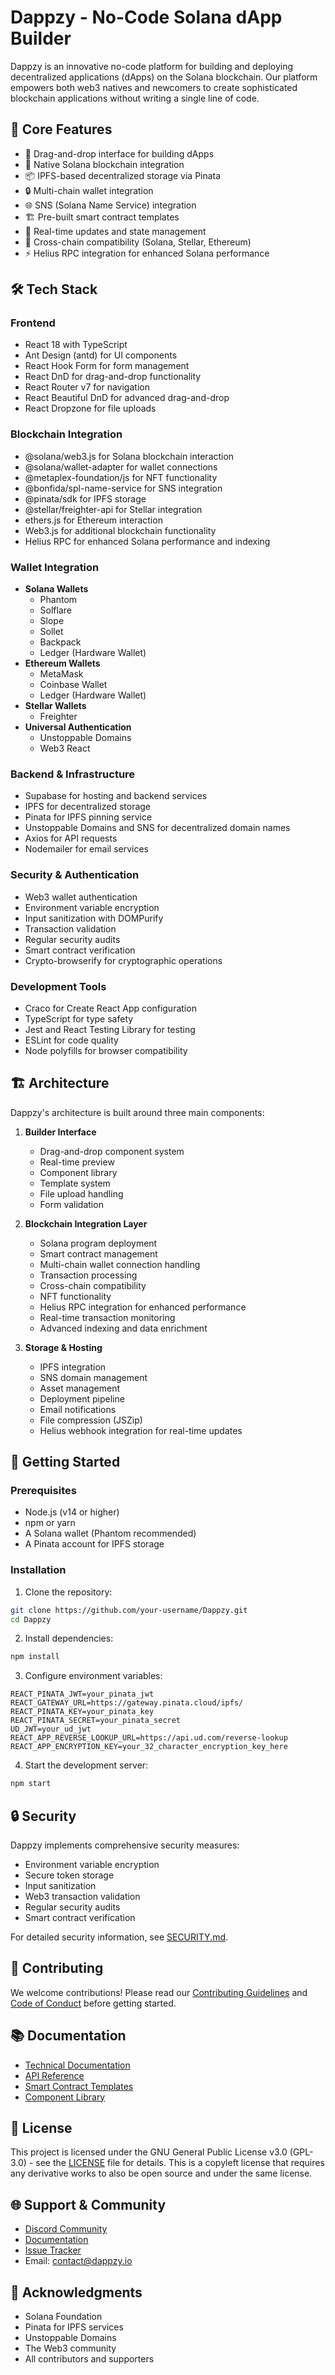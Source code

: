 # Dappzy - No-Code Solana dApp Builder

Dappzy is an innovative no-code platform for building and deploying decentralized applications (dApps) on the Solana blockchain. Our platform empowers both web3 natives and newcomers to create sophisticated blockchain applications without writing a single line of code.

## 🚀 Core Features

- 🎨 Drag-and-drop interface for building dApps
- 🔗 Native Solana blockchain integration
- 📦 IPFS-based decentralized storage via Pinata
- 🔒 Multi-chain wallet integration
- 🌐 SNS (Solana Name Service) integration
- 🏗️ Pre-built smart contract templates
- 🔄 Real-time updates and state management
- 🎯 Cross-chain compatibility (Solana, Stellar, Ethereum)
- ⚡ Helius RPC integration for enhanced Solana performance

## 🛠️ Tech Stack

### Frontend
- React 18 with TypeScript
- Ant Design (antd) for UI components
- React Hook Form for form management
- React DnD for drag-and-drop functionality
- React Router v7 for navigation
- React Beautiful DnD for advanced drag-and-drop
- React Dropzone for file uploads

### Blockchain Integration
- @solana/web3.js for Solana blockchain interaction
- @solana/wallet-adapter for wallet connections
- @metaplex-foundation/js for NFT functionality
- @bonfida/spl-name-service for SNS integration
- @pinata/sdk for IPFS storage
- @stellar/freighter-api for Stellar integration
- ethers.js for Ethereum interaction
- Web3.js for additional blockchain functionality
- Helius RPC for enhanced Solana performance and indexing

### Wallet Integration
- **Solana Wallets**
  - Phantom
  - Solflare
  - Slope
  - Sollet
  - Backpack
  - Ledger (Hardware Wallet)
- **Ethereum Wallets**
  - MetaMask
  - Coinbase Wallet
  - Ledger (Hardware Wallet)
- **Stellar Wallets**
  - Freighter
- **Universal Authentication**
  - Unstoppable Domains
  - Web3 React

### Backend & Infrastructure
- Supabase for hosting and backend services
- IPFS for decentralized storage
- Pinata for IPFS pinning service
- Unstoppable Domains and SNS for decentralized domain names
- Axios for API requests
- Nodemailer for email services

### Security & Authentication
- Web3 wallet authentication
- Environment variable encryption
- Input sanitization with DOMPurify
- Transaction validation
- Regular security audits
- Smart contract verification
- Crypto-browserify for cryptographic operations

### Development Tools
- Craco for Create React App configuration
- TypeScript for type safety
- Jest and React Testing Library for testing
- ESLint for code quality
- Node polyfills for browser compatibility

## 🏗️ Architecture

Dappzy's architecture is built around three main components:

1. **Builder Interface**
   - Drag-and-drop component system
   - Real-time preview
   - Component library
   - Template system
   - File upload handling
   - Form validation

2. **Blockchain Integration Layer**
   - Solana program deployment
   - Smart contract management
   - Multi-chain wallet connection handling
   - Transaction processing
   - Cross-chain compatibility
   - NFT functionality
   - Helius RPC integration for enhanced performance
   - Real-time transaction monitoring
   - Advanced indexing and data enrichment

3. **Storage & Hosting**
   - IPFS integration
   - SNS domain management
   - Asset management
   - Deployment pipeline
   - Email notifications
   - File compression (JSZip)
   - Helius webhook integration for real-time updates

## 🚀 Getting Started

### Prerequisites

- Node.js (v14 or higher)
- npm or yarn
- A Solana wallet (Phantom recommended)
- A Pinata account for IPFS storage

### Installation

1. Clone the repository:
```bash
git clone https://github.com/your-username/Dappzy.git
cd Dappzy
```

2. Install dependencies:
```bash
npm install
```

3. Configure environment variables:
```env
REACT_PINATA_JWT=your_pinata_jwt
REACT_GATEWAY_URL=https://gateway.pinata.cloud/ipfs/
REACT_PINATA_KEY=your_pinata_key
REACT_PINATA_SECRET=your_pinata_secret
UD_JWT=your_ud_jwt
REACT_APP_REVERSE_LOOKUP_URL=https://api.ud.com/reverse-lookup
REACT_APP_ENCRYPTION_KEY=your_32_character_encryption_key_here
```

4. Start the development server:
```bash
npm start
```

## 🔒 Security

Dappzy implements comprehensive security measures:
- Environment variable encryption
- Secure token storage
- Input sanitization
- Web3 transaction validation
- Regular security audits
- Smart contract verification

For detailed security information, see [SECURITY.md](SECURITY.md).

## 🤝 Contributing

We welcome contributions! Please read our [Contributing Guidelines](CONTRIBUTING.md) and [Code of Conduct](CODE_OF_CONDUCT.md) before getting started.

## 📚 Documentation

- [Technical Documentation](docs/)
- [API Reference](docs/api.md)
- [Smart Contract Templates](docs/contracts.md)
- [Component Library](docs/components.md)

## 📄 License

This project is licensed under the GNU General Public License v3.0 (GPL-3.0) - see the [LICENSE](LICENSE) file for details. This is a copyleft license that requires any derivative works to also be open source and under the same license.

## 🌐 Support & Community

- [Discord Community](https://discord.gg/dappzy)
- [Documentation](docs/)
- [Issue Tracker](https://github.com/your-username/Dappzy/issues)
- Email: contact@dappzy.io

## 🙏 Acknowledgments

- Solana Foundation
- Pinata for IPFS services
- Unstoppable Domains
- The Web3 community
- All contributors and supporters

